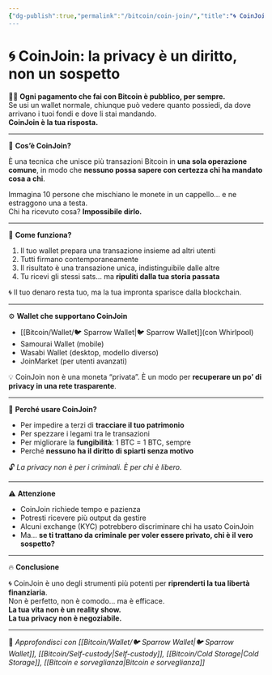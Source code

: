 ```yaml
---
{"dg-publish":true,"permalink":"/bitcoin/coin-join/","title":"🌀 CoinJoin: la privacy è un diritto, non un sospetto","tags":["Bitcoin","Privacy","CoinJoin","SelfCustody","SparrowWallet"]}
---
```



# 🌀 CoinJoin: la privacy è un diritto, non un sospetto

🕵️‍♂️ **Ogni pagamento che fai con Bitcoin è pubblico, per sempre.**  
Se usi un wallet normale, chiunque può vedere quanto possiedi, da dove arrivano i tuoi fondi e dove li stai mandando.  
**CoinJoin è la tua risposta.**

---

🔄 **Cos’è CoinJoin?**

È una tecnica che unisce più transazioni Bitcoin in **una sola operazione comune**, in modo che **nessuno possa sapere con certezza chi ha mandato cosa a chi**.

Immagina 10 persone che mischiano le monete in un cappello… e ne estraggono una a testa.  
Chi ha ricevuto cosa? **Impossibile dirlo.**

---

🔐 **Come funziona?**

1. Il tuo wallet prepara una transazione insieme ad altri utenti  
2. Tutti firmano contemporaneamente  
3. Il risultato è una transazione unica, indistinguibile dalle altre  
4. Tu ricevi gli stessi sats… ma **ripuliti dalla tua storia passata**

🌀 Il tuo denaro resta tuo, ma la tua impronta sparisce dalla blockchain.

---

⚙️ **Wallet che supportano CoinJoin**

- [[Bitcoin/Wallet/🐦 Sparrow Wallet\|🐦 Sparrow Wallet]](con Whirlpool)  
- Samourai Wallet (mobile)  
- Wasabi Wallet (desktop, modello diverso)  
- JoinMarket (per utenti avanzati)

💡 CoinJoin non è una moneta “privata”. È un modo per **recuperare un po’ di privacy in una rete trasparente**.

---

🧠 **Perché usare CoinJoin?**

- Per impedire a terzi di **tracciare il tuo patrimonio**  
- Per spezzare i legami tra le transazioni  
- Per migliorare la **fungibilità**: 1 BTC = 1 BTC, sempre  
- Perché **nessuno ha il diritto di spiarti senza motivo**

🔓 *La privacy non è per i criminali. È per chi è libero.*

---

⚠️ **Attenzione**

- CoinJoin richiede tempo e pazienza  
- Potresti ricevere più output da gestire  
- Alcuni exchange (KYC) potrebbero discriminare chi ha usato CoinJoin  
- Ma… **se ti trattano da criminale per voler essere privato, chi è il vero sospetto?**

---

🔥 **Conclusione**

🌀 CoinJoin è uno degli strumenti più potenti per **riprenderti la tua libertà finanziaria**.  
Non è perfetto, non è comodo… ma è efficace.  
**La tua vita non è un reality show.  
La tua privacy non è negoziabile.**

---

🔗 _Approfondisci con [[Bitcoin/Wallet/🐦 Sparrow Wallet\|🐦 Sparrow Wallet]], [[Bitcoin/Self-custody\|Self-custody]], [[Bitcoin/Cold Storage\|Cold Storage]], [[Bitcoin e sorveglianza\|Bitcoin e sorveglianza]]_